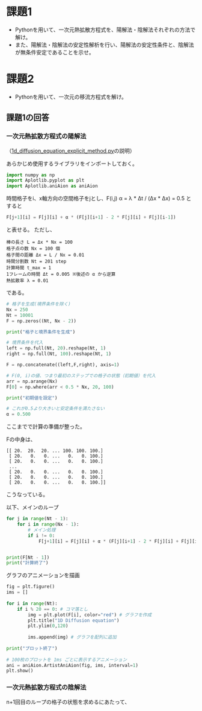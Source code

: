 # 課題1
- Pythonを用いて、一次元熱拡散方程式を、陽解法・陰解法それぞれの方法で解け。
- また、陽解法・陰解法の安定性解析を行い、陽解法の安定性条件と、陰解法が無条件安定であることを示せ。

# 課題2
- Pythonを用いて、一次元の移流方程式を解け。

## 課題1の回答

### 一次元熱拡散方程式の陽解法

（[1d_diffusion_equation_explicit_method.py](https://github.com/naoto80840/python_homework/blob/master/1d_diffusion_equation_explicit_method.py)の説明）

あらかじめ使用するライブラリをインポートしておく。
```python
import numpy as np
import Aplotlib.pyplot as plt
import Aplotlib.aniAion as aniAion
```

時間格子をi、x軸方向の空間格子をjとし、F(i,j)
α = λ * Δt / (Δx * Δx) = 0.5 とすると

```python
F[j+1][i] = F[j][i] + α * (F[j][i+1] - 2 * F[j][i] + F[j][i-1])
```

と表せる。
ただし、

	棒の長さ L = Δx * Nx = 100
	格子点の数 Nx = 100 個
	格子間の距離 Δx = L / Nx = 0.01
	時間分割数 Nt = 201 step
	計算時間 t_max = 1
	1フレームの時間 Δt = 0.005 ※後述の α から逆算
	熱拡散率 λ = 0.01

である。

```python
# 格子を生成(境界条件を除く)
Nx = 250
Nt = 10001
F = np.zeros((Nt, Nx - 2))

print("格子と境界条件を生成")

# 境界条件を代入
left = np.full(Nt, 20).reshape(Nt, 1)
right = np.full(Nt, 100).reshape(Nt, 1)

F = np.concatenate((left,F,right), axis=1)

# F(0, i)の値、つまり最初のステップでの格子の状態（初期値）を代入
arr = np.arange(Nx)
F[0] = np.where(arr < 0.5 * Nx, 20, 100)

print("初期値を設定")

# これが0.5より大きいと安定条件を満たさない
α = 0.500
```

ここまでで計算の準備が整った。

Fの中身は、

	[[ 20.  20.  20. ... 100. 100. 100.]
	 [ 20.   0.   0. ...   0.   0. 100.]
	 [ 20.   0.   0. ...   0.   0. 100.]
	 ...
	 [ 20.   0.   0. ...   0.   0. 100.]
	 [ 20.   0.   0. ...   0.   0. 100.]
	 [ 20.   0.   0. ...   0.   0. 100.]]

こうなっている。

以下、メインのループ

```python
for j in range(Nt - 1):
	for i in range(Nx - 1):
		# メイン処理
		if i != 0:
			F[j+1][i] = F[j][i] + α * (F[j][i+1] - 2 * F[j][i] + F[j][i-1])


print(F[Nt - 1])
print("計算終了")

```

グラフのアニメーションを描画

```python
fig = plt.figure()
ims = []
 
for i in range(Nt):
    if i % 20 == 0: # コマ落とし
	    img = plt.plot(F[i], color="red") # グラフを作成
	    plt.title("1D Diffusion equation")
	    plt.ylim(0,120)
	 
	    ims.append(img) # グラフを配列に追加
 
print("プロット終了")
 
# 100枚のプロットを 1ms ごとに表示するアニメーション
ani = aniAion.ArtistAniAion(fig, ims, interval=1)
plt.show()

```

### 一次元熱拡散方程式の陰解法

n+1回目のループの格子の状態を求めるにあたって、